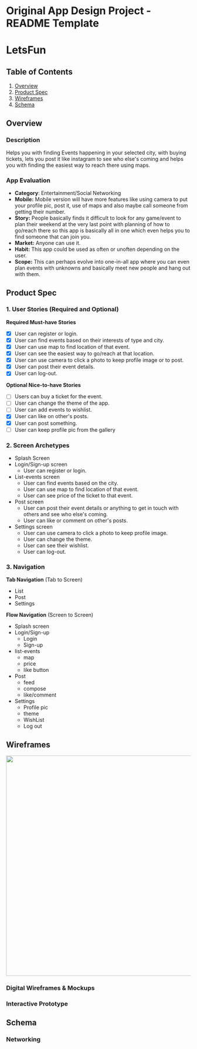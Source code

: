 Original App Design Project - README Template
===

# LetsFun

## Table of Contents
1. [Overview](#Overview)
1. [Product Spec](#Product-Spec)
1. [Wireframes](#Wireframes)
2. [Schema](#Schema)

## Overview
### Description
Helps you with finding Events happening in your selected city, with buying tickets, lets you post it like instagram to see who else's coming and helps you with finding the easiest way to reach there using maps.

### App Evaluation
- **Category**: Entertainment/Social Networking
- **Mobile:** Mobile version will have more features like using camera to put your profile pic, post it, use of maps and also maybe call someone from getting their number.
- **Story:** People basically finds it difficult to look for any game/event to plan their weekend at the very last point with planning of how to go/reach there so this app is basically all in one which even helps you to find someone that can join you. 
- **Market:** Anyone can use it. 
- **Habit:** This app could be used as often or unoften depending on the user.
- **Scope:** This can perhaps evolve into one-in-all app where you can even plan events with unknowns and basically meet new people and hang out with them.

## Product Spec

### 1. User Stories (Required and Optional)

**Required Must-have Stories**

* [X] User can register or login.
* [X] User can find events based on their interests of type and city.
* [X] User can use map to find location of that event.
* [X] User can see the easiest way to go/reach at that location.
* [X] User can use camera to click a photo to keep profile image or to post.
* [X] User can post their event details.
* [X] User can log-out.

**Optional Nice-to-have Stories**

* [ ] Users can buy a ticket for the event.
* [ ] User can change the theme of the app.
* [ ] User can add events to wishlist.
* [X] User can like on other's posts.
* [X] User can post something.
* [ ] User can keep profile pic from the gallery

### 2. Screen Archetypes

* Splash Screen
* Login/Sign-up screen
   * User can register or login.
* List-events screen
    * User can find events based on the city.
    * User can use map to find location of that event.
    * User can see price of the ticket to that event.
 * Post screen
   * User can post their event details or anything to get in touch with others and see who else's coming.
   * User can like or comment on other's posts. 
 * Settings screen
   * User can use camera to click a photo to keep profile image.
   * User can change the theme.
   * User can see their wishlist.
   * User can log-out.

### 3. Navigation

**Tab Navigation** (Tab to Screen)

* List
* Post
* Settings

**Flow Navigation** (Screen to Screen)

* Splash screen
* Login/Sign-up
   * Login
   * Sign-up
*  list-events
     * map
     * price
     * like button
* Post
   * feed
   * compose
   * like/comment
 * Settings
   * Profile pic
   * theme
   * WishList
   * Log out

## Wireframes
<img src="https://imgur.com/UxTeLAz.gif" width=600>

### Digital Wireframes & Mockups

### Interactive Prototype

## Schema 
### 

### Networking
